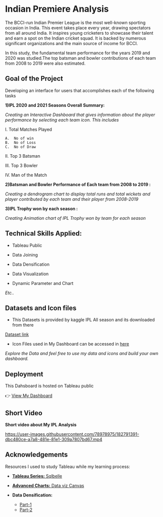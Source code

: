 
# Indian Premiere Analysis

The BCCI-run Indian Premier League is the most well-known sporting occasion in India. This event takes place every year, drawing spectators from all around India. It inspires young cricketers to showcase their talent and earn a spot on the Indian cricket squad. 
It is backed by numerous significant organizations and the main source of income for BCCI.

In this study, the fundamental team performance for the years 2019 and 2020 was studied.The top batsman and bowler contributions of each team from 2008 to 2019 were also estimated.

## Goal of the Project

Developing an interface for users that accomplishes each of the following tasks

**1)IPL 2020 and  2021 Seasons Overall Summary:**

*Creating an Interactive Dashboard that gives information about the player performance by selecting each team icon. This includes* 

I.	Total Matches Played

    A.	No of win
    B.	No of Loss
    C.	No of Draw

II.	Top 3 Batsman 

III.	Top 3 Bowler

IV.	Man of the Match


**2)Batsman and Bowler Performance of Each team from 2008 to 2019 :**

*Creating a dendrogram chart to display total runs and total wickets and player contributed by each team and their player from 2008-2019*

**3)IPL Trophy won by each season :**

*Creating Animation chart of IPL Trophy won by team for each season*
## Technical Skills Applied:

* Tableau Public

* Data Joining

* Data Densification

* Data Visualization

* Dynamic Parameter and Chart

*Etc..*




## Datasets and Icon files

* This Datasets is provided by kaggle IPL All season and its downloaded from there

[Dataset link](https://www.kaggle.com/datasets/rajsengo/indian-premier-league-ipl-all-seasons)


* Icon Files used in My Dashboard can be accessed in [here](https://github.com/Jaiharish-passion07/IPL_Analysis_Tableau/tree/master/Shapes) 

*Explore the Data and feel free to use my data and icons and build your own dashboard.*



## Deployment

This Dahsboard is hosted on Tableau public

👉 [View My Dashboard](https://public.tableau.com/views/IPL_Analysis_16533191674640/IPL_STORY?:language=en-US&:display_count=n&:origin=viz_share_link)


## Short Video

**Short video about My IPL Analysis**

https://user-images.githubusercontent.com/78978975/182791391-dbc480ce-a7a8-481e-81e1-309a7807bd67.mp4

## Acknowledgements

Resources I used to study Tableau while my learning process:

 - [**Tableau Series:** Sqlbelle](https://youtu.be/iSsQVSXfFck)
 - [**Advanced Charts:** Data viz Canvas](https://youtu.be/Ni0i0VjOuAw)
 - **Data Densification:**

    * [Part-1](https://youtu.be/c6wO75QWzl8)
    * [Part-2](https://youtu.be/Gj81j_1rKkM)


